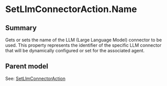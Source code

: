 # SetLlmConnectorAction.Name

## Summary

Gets or sets the name of the LLM (Large Language Model) connector to be used.
This property represents the identifier of the specific LLM connector
that will be dynamically configured or set for the associated agent.

## Parent model

See: [SetLlmConnectorAction](SetLlmConnectorAction.md)